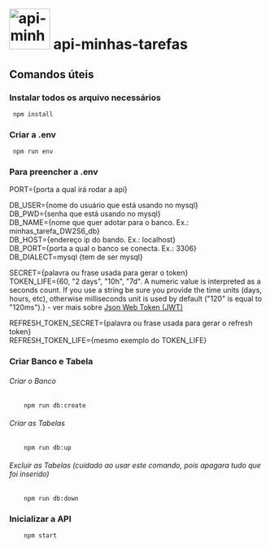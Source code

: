 # <img src="https://user-images.githubusercontent.com/101563304/207380402-0dbd9eb1-0843-4703-8c7a-bcdf05abbf7e.gif" alt="api-minhas-tarefas" width="80"/> <strong>api-minhas-tarefas</strong>

## Comandos úteis

### Instalar todos os arquivo necessários
     npm install

### Criar a .env
     npm run env

### Para preencher a .env

<p>
PORT={porta a qual irá rodar a api}

DB_USER={nome do usuário que está usando no mysql}<br>
DB_PWD={senha que está usando no mysql}<br>
DB_NAME={nome que quer adotar para o banco. Ex.: minhas_tarefa_DW2S6_db}<br>
DB_HOST={endereço ip do bando. Ex.: localhost}<br>
DB_PORT={porta a qual o banco se conecta. Ex.: 3306}<br>
DB_DIALECT=mysql {tem de ser mysql}

SECRET={palavra ou frase usada para gerar o token}<br>
TOKEN_LIFE={60, "2 days", "10h", "7d". A numeric value is interpreted as a seconds count. If you use a string be sure you provide the time units (days, hours, etc), otherwise milliseconds unit is used by default ("120" is equal to "120ms").} - ver mais sobre [Json Web Token (JWT)](https://www.npmjs.com/package/jsonwebtoken)

REFRESH_TOKEN_SECRET={palavra ou frase usada para gerar o refresh token}<br>
REFRESH_TOKEN_LIFE={mesmo exemplo do TOKEN_LIFE}
</p>


### Criar Banco e Tabela

###### Criar o Banco
        npm run db:create

###### Criar as Tabelas
        npm run db:up

###### Excluir as Tabelas (cuidado ao usar este comando, pois apagara tudo que foi inserido)
        npm run db:down

###    Inicializar a API
        npm start
